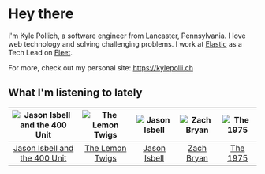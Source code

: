 # Hey there


I'm Kyle Pollich, a software engineer from Lancaster, Pennsylvania. I love web technology and solving challenging problems.
I work at [Elastic](https://www.elastic.co/) as a Tech Lead on [Fleet](https://www.elastic.co/guide/en/fleet/current/fleet-overview.html).

For more, check out my personal site: https://kylepolli.ch

## What I'm listening to lately

<!-- begin artists -->
  |![Jason Isbell and the 400 Unit](https://i.scdn.co/image/ab6761610000f178f3ee3b123b3fdcd415559e5a)|![The Lemon Twigs](https://i.scdn.co/image/ab6761610000f1788004d3184eb89db0618772ed)|![Jason Isbell](https://i.scdn.co/image/ab6761610000f1780ad790e9900e7a4dc94f6304)|![Zach Bryan](https://i.scdn.co/image/ab6761610000f1784fd54df35bfcfa0fc9fc2da7)|![The 1975](https://i.scdn.co/image/ab6761610000f17889348336354096fd4e36ca73)|
  |:---:|:---:|:---:|:---:|:---:|
  |[Jason Isbell and the 400 Unit](https://open.spotify.com/artist/3Lg3FGwBxOGuefqekQzRUf)|[The Lemon Twigs](https://open.spotify.com/artist/7eYZSXnQVCODCVmTV8Hk2T)|[Jason Isbell](https://open.spotify.com/artist/3Q8wgwyVVv0z4UEh1HB0KY)|[Zach Bryan](https://open.spotify.com/artist/40ZNYROS4zLfyyBSs2PGe2)|[The 1975](https://open.spotify.com/artist/3mIj9lX2MWuHmhNCA7LSCW)|
<!-- end artists -->
